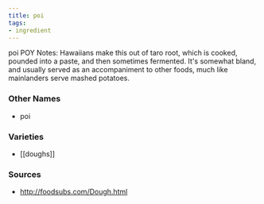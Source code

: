 ```yaml
---
title: poi
tags:
- ingredient
---
```

poi POY Notes: Hawaiians make this out of taro root, which is cooked, pounded into a paste, and then sometimes fermented. It's somewhat bland, and usually served as an accompaniment to other foods, much like mainlanders serve mashed potatoes.

### Other Names

* poi

### Varieties

* [[doughs]]

### Sources
* http://foodsubs.com/Dough.html
